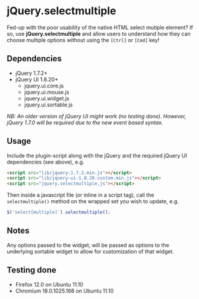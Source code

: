 # jQuery.selectmultiple

Fed-up with the poor usability of the native HTML select mutiple element? If so, use **jQuery.selectmultiple** and allow users to understand how they can choose multiple options without using the `[Ctrl]` or `[Cmd]` key!

## Dependencies

* jQuery 1.7.2+
* jQuery UI 1.8.20+
  * jquery.ui.core.js
  * jquery.ui.mouse.js
  * jquery.ui.widget.js
  * jquery.ui.sortable.js

*NB: An older version of jQuery UI might work (no testing done). However, jQuery 1.7.0 will be required due to the new event based syntax.*

## Usage

Include the plugin-script along with the jQuery and the required jQuery UI dependencies (see above), e.g.

```html
<script src="lib/jquery-1.7.2.min.js"></script>
<script src="lib/jquery-ui-1.8.20.custom.min.js"></script>
<script src="jquery.selectmultiple.js"></script>
```

Then inside a javascript file (or inline in a script tag), call the ``selectmultiple()`` method on the wrapped set you wish to update, e.g.

```javascript
$('select[multiple]').selectmultiple();
```

## Notes

Any options passed to the widget, will be passed as options to the underlying sortable widget to allow for customization of that widget.

## Testing done

* Firefox 12.0 on Ubuntu 11.10
* Chromium 18.0.1025.168 on Ubuntu 11.10
